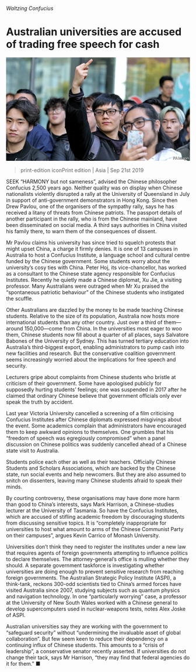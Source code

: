 ###### Waltzing Confucius

# Australian universities are accused of trading free speech for cash 

![image](images/20190921_asp502.jpg) 

> print-edition iconPrint edition | Asia | Sep 21st 2019 

SEEK “HARMONY but not sameness”, advised the Chinese philosopher Confucius 2,500 years ago. Neither quality was on display when Chinese nationalists violently disrupted a rally at the University of Queensland in July in support of anti-government demonstrators in Hong Kong. Since then Drew Pavlou, one of the organisers of the sympathy rally, says he has received a litany of threats from Chinese patriots. The passport details of another participant in the rally, who is from the Chinese mainland, have been disseminated on social media. A third says authorities in China visited his family there, to warn them of the consequences of dissent. 

Mr Pavlou claims his university has since tried to squelch protests that might upset China, a charge it firmly denies. It is one of 13 campuses in Australia to host a Confucius Institute, a language school and cultural centre funded by the Chinese government. Some students worry about the university’s cosy ties with China. Peter Hoj, its vice-chancellor, has worked as a consultant to the Chinese state agency responsible for Confucius Institutes. Recently he quietly made a Chinese diplomat, Xu Jie, a visiting professor. Many Australians were outraged when Mr Xu praised the “spontaneous patriotic behaviour” of the Chinese students who instigated the scuffle. 

Other Australians are dazzled by the money to be made teaching Chinese students. Relative to the size of its population, Australia now hosts more international students than any other country. Just over a third of them—around 150,000—come from China. In the universities most eager to woo them, Chinese students now fill about a quarter of all places, says Salvatore Babones of the University of Sydney. This has turned tertiary education into Australia’s third-biggest export, enabling administrators to pump cash into new facilities and research. But the conservative coalition government seems increasingly worried about the implications for free speech and security. 

Lecturers gripe about complaints from Chinese students who bristle at criticism of their government. Some have apologised publicly for supposedly hurting students’ feelings; one was suspended in 2017 after he claimed that ordinary Chinese believe that government officials only ever speak the truth by accident. 

Last year Victoria University cancelled a screening of a film criticising Confucius Institutes after Chinese diplomats expressed misgivings about the event. Some academics complain that administrators have encouraged them to keep awkward opinions to themselves. One grumbles that his “freedom of speech was egregiously compromised” when a panel discussion on Chinese politics was suddenly cancelled ahead of a Chinese state visit to Australia. 

Students police each other as well as their teachers. Officially Chinese Students and Scholars Associations, which are backed by the Chinese state, run social events and help newcomers. But they are also assumed to snitch on dissenters, leaving many Chinese students afraid to speak their minds. 

By courting controversy, these organisations may have done more harm than good to China’s interests, says Mark Harrison, a Chinese-studies lecturer at the University of Tasmania. So have the Confucius Institutes, which are accused of stifling academic freedom by discouraging students from discussing sensitive topics. It is “completely inappropriate for universities to host what amount to arms of the Chinese Communist Party on their campuses”, argues Kevin Carrico of Monash University. 

Universities don’t think they need to register the institutes under a new law that requires agents of foreign governments attempting to influence politics to declare themselves. The attorney-general’s office is mulling whether they should. A separate government taskforce is investigating whether universities are doing enough to prevent sensitive research from reaching foreign governments. The Australian Strategic Policy Institute (ASPI), a think-tank, reckons 300-odd scientists tied to China’s armed forces have visited Australia since 2007, studying subjects such as quantum physics and navigation technology. In one “particularly worrying” case, a professor at the University of New South Wales worked with a Chinese general to develop supercomputers used in nuclear-weapons tests, notes Alex Joske of ASPI. 

Australian universities say they are working with the government to “safeguard security” without “undermining the invaluable asset of global collaboration”. But few seem keen to reduce their dependency on a continuing influx of Chinese students. This amounts to a “crisis of leadership”, a conservative senator recently asserted. If universities do not change their tack, says Mr Harrison, “they may find that federal agencies do it for them.” ■ 

